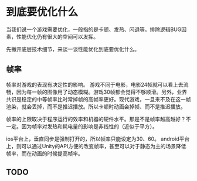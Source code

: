 # 到底要优化什么
当我们说一个游戏需要优化，一般指的是卡顿、发热、闪退等。排除逻辑BUG因素，性能优化仍有很大的空间可以发挥。

先撇开底层技术细节，来谈一谈性能优化到底要优化什么。

## 帧率
帧率对游戏的表现有决定性的影响。
游戏不同于电影，电影24帧就可以看上去流畅，因为每一帧的图像用了动态模糊。游戏30帧都会觉得不够顺滑。另外，业界共识是稳定的中等帧率比时常掉帧的高帧率更好。现代游戏，一旦来不及在这一帧渲染，就会丢掉，而不是推迟播放。所以卡顿时动画会掉帧、而不是推迟播放。

帧率的上限取决于程序运行的效率和机器的硬件水平。那是不是帧率越高越好？不一定。因为帧率对发热和耗电量的影响是非线性的（近似于平方）。

ios平台上，垂直同步是强制打开的，所以帧率只能设定为30、60。
android平台上，则可以通过Unity的API方便的改变帧率，甚至可以对于静态为主的场景降低帧率，而在动画的时候提高帧率。

## TODO